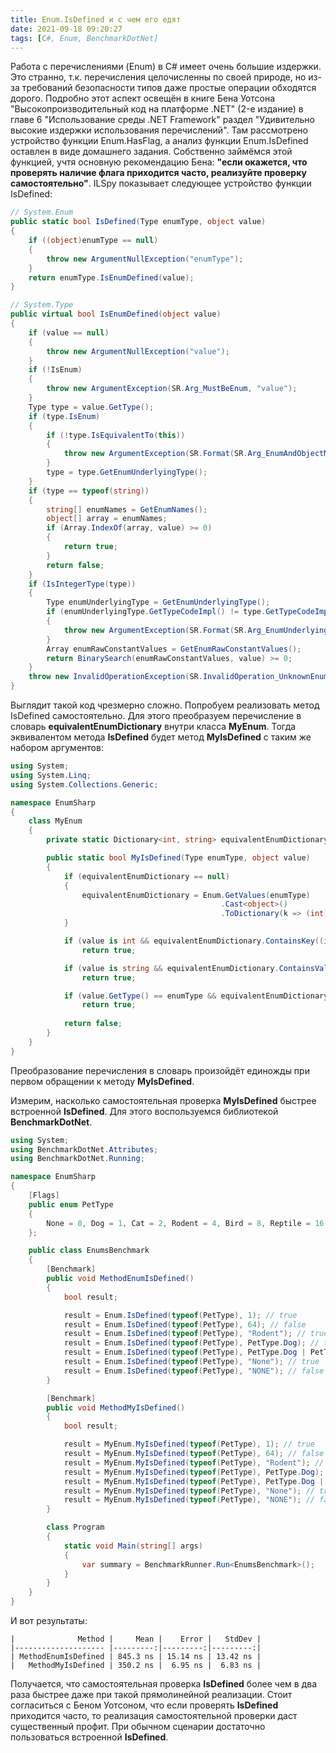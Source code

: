 ```yaml
---
title: Enum.IsDefined и с чем его едят
date: 2021-09-18 09:20:27
tags: [C#, Enum, BenchmarkDotNet]
---
```


Работа с перечислениями (Enum) в C# имеет очень большие издержки. Это странно, т.к. перечисления целочисленны по своей природе, но из-за требований безопасности типов даже простые операции обходятся дорого. Подробно этот аспект освещён в книге Бена Уотсона "Высокопроизводительный код на платформе .NET" (2-е издание) в главе 6 "Использование среды .NET Framework" раздел "Удивительно высокие издержки использования перечислений". Там рассмотрено устройство функции Enum.HasFlag, а анализ функции Enum.IsDefined оставлен в виде домашнего задания. Собственно займёмся этой функцией, учтя основную рекомендацию Бена: **"если окажется, что проверять наличие флага приходится часто, реализуйте проверку самостоятельно"**. ILSpy показывает следующее устройство функции IsDefined:

``` csharp
// System.Enum
public static bool IsDefined(Type enumType, object value)
{
	if ((object)enumType == null)
	{
		throw new ArgumentNullException("enumType");
	}
	return enumType.IsEnumDefined(value);
}

// System.Type
public virtual bool IsEnumDefined(object value)
{
	if (value == null)
	{
		throw new ArgumentNullException("value");
	}
	if (!IsEnum)
	{
		throw new ArgumentException(SR.Arg_MustBeEnum, "value");
	}
	Type type = value.GetType();
	if (type.IsEnum)
	{
		if (!type.IsEquivalentTo(this))
		{
			throw new ArgumentException(SR.Format(SR.Arg_EnumAndObjectMustBeSameType, type, this));
		}
		type = type.GetEnumUnderlyingType();
	}
	if (type == typeof(string))
	{
		string[] enumNames = GetEnumNames();
		object[] array = enumNames;
		if (Array.IndexOf(array, value) >= 0)
		{
			return true;
		}
		return false;
	}
	if (IsIntegerType(type))
	{
		Type enumUnderlyingType = GetEnumUnderlyingType();
		if (enumUnderlyingType.GetTypeCodeImpl() != type.GetTypeCodeImpl())
		{
			throw new ArgumentException(SR.Format(SR.Arg_EnumUnderlyingTypeAndObjectMustBeSameType, type, enumUnderlyingType));
		}
		Array enumRawConstantValues = GetEnumRawConstantValues();
		return BinarySearch(enumRawConstantValues, value) >= 0;
	}
	throw new InvalidOperationException(SR.InvalidOperation_UnknownEnumType);
}
```
Выглядит такой код чрезмерно сложно. Попробуем реализовать метод IsDefined самостоятельно. Для этого преобразуем перечисление в словарь **equivalentEnumDictionary** внутри класса **MyEnum**. Тогда эквивалентом метода **IsDefined** будет метод **MyIsDefined** с таким же набором аргументов:

``` csharp
using System;
using System.Linq;
using System.Collections.Generic;

namespace EnumSharp
{
    class MyEnum
    {
        private static Dictionary<int, string> equivalentEnumDictionary;

        public static bool MyIsDefined(Type enumType, object value)
        {
            if (equivalentEnumDictionary == null) 
            {
                equivalentEnumDictionary = Enum.GetValues(enumType)
                                               .Cast<object>()
                                               .ToDictionary(k => (int)k, v => ((Enum)v).ToString());
            }

            if (value is int && equivalentEnumDictionary.ContainsKey((int)value))
                return true;

            if (value is string && equivalentEnumDictionary.ContainsValue((string)value))
                return true;

            if (value.GetType() == enumType && equivalentEnumDictionary.ContainsValue(value.ToString()))
                return true;
            
            return false; 
        }
    }
}
```

Преобразование перечисления в словарь произойдёт единожды при первом обращении к методу **MyIsDefined**.

Измерим, насколько самостоятельная проверка **MyIsDefined** быстрее встроенной **IsDefined**. Для этого воспользуемся библиотекой **BenchmarkDotNet**.

``` csharp
using System;
using BenchmarkDotNet.Attributes;
using BenchmarkDotNet.Running;

namespace EnumSharp
{
    [Flags] 
    public enum PetType
    {
        None = 0, Dog = 1, Cat = 2, Rodent = 4, Bird = 8, Reptile = 16, Other = 32
    };

    public class EnumsBenchmark
    {
        [Benchmark]
        public void MethodEnumIsDefined()
        {
            bool result;

            result = Enum.IsDefined(typeof(PetType), 1); // true
            result = Enum.IsDefined(typeof(PetType), 64); // false
            result = Enum.IsDefined(typeof(PetType), "Rodent"); // true
            result = Enum.IsDefined(typeof(PetType), PetType.Dog); // true
            result = Enum.IsDefined(typeof(PetType), PetType.Dog | PetType.Cat); // false
            result = Enum.IsDefined(typeof(PetType), "None"); // true
            result = Enum.IsDefined(typeof(PetType), "NONE"); // false
        }

        [Benchmark]
        public void MethodMyIsDefined()
        {
            bool result;

            result = MyEnum.MyIsDefined(typeof(PetType), 1); // true
            result = MyEnum.MyIsDefined(typeof(PetType), 64); // false
            result = MyEnum.MyIsDefined(typeof(PetType), "Rodent"); // true
            result = MyEnum.MyIsDefined(typeof(PetType), PetType.Dog); // true
            result = MyEnum.MyIsDefined(typeof(PetType), PetType.Dog | PetType.Cat); // false
            result = MyEnum.MyIsDefined(typeof(PetType), "None"); // true
            result = MyEnum.MyIsDefined(typeof(PetType), "NONE"); // false
        }

        class Program
        {
            static void Main(string[] args)
            {
                var summary = BenchmarkRunner.Run<EnumsBenchmark>();
            }
        }
    }
}
```

И вот результаты:

```
|              Method |     Mean |    Error |   StdDev |
|-------------------- |---------:|---------:|---------:|
| MethodEnumIsDefined | 845.3 ns | 15.14 ns | 13.42 ns |
|   MethodMyIsDefined | 350.2 ns |  6.95 ns |  6.83 ns |

```

Получается, что самостоятельная проверка **IsDefined** более чем в два раза быстрее даже при такой прямолинейной реализации. Стоит согласиться с Беном Уотсоном, что если проверять **IsDefined** приходится часто, то реализация самостоятельной проверки даст существенный профит. При обычном сценарии достаточно пользоваться встроенной **IsDefined**.
